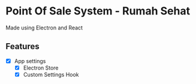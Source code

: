 # Point Of Sale System - Rumah Sehat

Made using Electron and React

## Features

- [x] App settings
  - [x] Electron Store
  - [x] Custom Settings Hook
